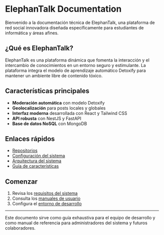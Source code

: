 # ElephanTalk Documentation

Bienvenido a la documentación técnica de ElephanTalk, una plataforma de red social innovadora diseñada específicamente para estudiantes de informática y áreas afines.

## ¿Qué es ElephanTalk?

ElephanTalk es una plataforma dinámica que fomenta la interacción y el intercambio de conocimientos en un entorno seguro y estimulante. La plataforma integra el modelo de aprendizaje automático Detoxify para mantener un ambiente libre de contenido tóxico.

## Características principales

- **Moderación automática** con modelo Detoxify
- **Geolocalización** para posts locales y globales
- **Interfaz moderna** desarrollada con React y Tailwind CSS
- **API robusta** con NestJS y FastAPI
- **Base de datos NoSQL** con MongoDB

## Enlaces rápidos

- [Repositorios](repositories.md)
- [Configuración del sistema](setup/index.md)
- [Arquitectura del sistema](architecture/index.md)
- [Guía de características](features/index.md)

## Comenzar

1. Revisa los [requisitos del sistema](getting-started/system-requirements.md)
2. Consulta los [manuales de usuario](getting-started/user-manuals.md)
3. Configura el [entorno de desarrollo](setup/index.md)

---

Este documento sirve como guía exhaustiva para el equipo de desarrollo y como manual de referencia para administradores del sistema y futuros colaboradores.